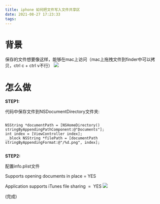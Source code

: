 ```yaml
---
title: iphone 如何把文件写入文件共享区
date: 2021-08-27 17:23:33
tags:
---
```


# 背景
保存的文件想要像这样，能够在mac上访问（mac上拖拽文件到finder中可以拷贝，ctrl c + ctrl v不行）
![](https://mweb-image-1259394369.cos.ap-guangzhou.myqcloud.com/2021/08/27/16300563829976.jpg)

# 怎么做

**STEP1:**

代码中保存文件到NSDocumentDirectory文件夹:


```
 
NSString *documentPath = [NSHomeDirectory() stringByAppendingPathComponent:@"Documents"];
int index = [ViewController index];
__block NSString *filePath = [documentPath stringByAppendingFormat:@"/%d.png", index];
    
```

**STEP2:**

配置info.plist文件

Supports opening documents in place = YES

Application supports iTunes file sharing  =  YES
![](https://mweb-image-1259394369.cos.ap-guangzhou.myqcloud.com/2021/08/27/16300565284482.jpg)

(完成)

